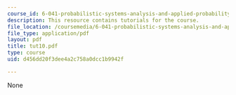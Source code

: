 ```yaml
---
course_id: 6-041-probabilistic-systems-analysis-and-applied-probability-spring-2006
description: This resource contains tutorials for the course.
file_location: /coursemedia/6-041-probabilistic-systems-analysis-and-applied-probability-spring-2006/d456dd20f3dee4a2c758a0dcc1b9942f_tut10.pdf
file_type: application/pdf
layout: pdf
title: tut10.pdf
type: course
uid: d456dd20f3dee4a2c758a0dcc1b9942f

---
```

None
